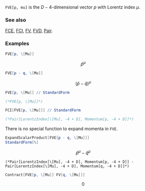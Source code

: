`FVE[p, mu]` is the $D-4$-dimensional vector $p$ with Lorentz index $\mu$.

### See also

[FCE](FCE), [FCI](FCI), [FV](FV), [FVD](FVD), [Pair](Pair).

### Examples

```mathematica
FVE[p, \[Mu]]
```

$$\hat{p}^{\mu }$$

```mathematica
FVE[p - q, \[Mu]]
```

$$\left(\hat{p}-\hat{q}\right)^{\mu }$$

```mathematica
FVE[p, \[Mu]] // StandardForm

(*FVE[p, \[Mu]]*)
```

```mathematica
FCI[FVE[p, \[Mu]]] // StandardForm

(*Pair[LorentzIndex[\[Mu], -4 + D], Momentum[p, -4 + D]]*)
```

There is no special function to expand momenta in `FVE`.

```mathematica
ExpandScalarProduct[FVE[p - q, \[Mu]]]
StandardForm[%]
```

$$\hat{p}^{\mu }-\hat{q}^{\mu }$$

```
(*Pair[LorentzIndex[\[Mu], -4 + D], Momentum[p, -4 + D]] - Pair[LorentzIndex[\[Mu], -4 + D], Momentum[q, -4 + D]]*)
```

```mathematica
Contract[FVE[p, \[Mu]] FV[q, \[Mu]]]
```

$$0$$